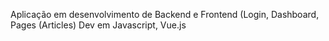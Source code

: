 Aplicação em desenvolvimento de Backend e Frontend (Login, Dashboard, Pages (Articles) 
Dev em Javascript, Vue.js

